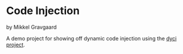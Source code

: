 # Code Injection
by Mikkel Gravgaard

A demo project for showing off dynamic code injection using the [dyci project](https://github.com/DyCI/dyci-main).

